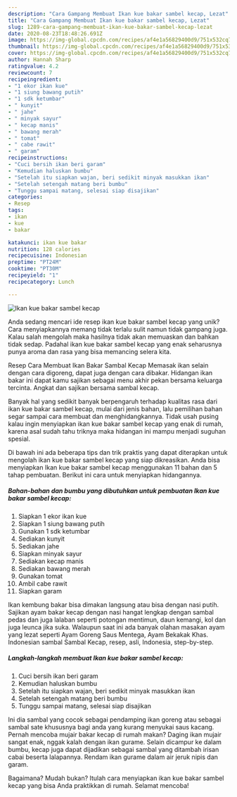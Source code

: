 ```yaml
---
description: "Cara Gampang Membuat Ikan kue bakar sambel kecap, Lezat"
title: "Cara Gampang Membuat Ikan kue bakar sambel kecap, Lezat"
slug: 1289-cara-gampang-membuat-ikan-kue-bakar-sambel-kecap-lezat
date: 2020-08-23T18:48:26.691Z
image: https://img-global.cpcdn.com/recipes/af4e1a56829400d9/751x532cq70/ikan-kue-bakar-sambel-kecap-foto-resep-utama.jpg
thumbnail: https://img-global.cpcdn.com/recipes/af4e1a56829400d9/751x532cq70/ikan-kue-bakar-sambel-kecap-foto-resep-utama.jpg
cover: https://img-global.cpcdn.com/recipes/af4e1a56829400d9/751x532cq70/ikan-kue-bakar-sambel-kecap-foto-resep-utama.jpg
author: Hannah Sharp
ratingvalue: 4.2
reviewcount: 7
recipeingredient:
- "1 ekor ikan kue"
- "1 siung bawang putih"
- "1 sdk ketumbar"
- " kunyit"
- " jahe"
- " minyak sayur"
- " kecap manis"
- " bawang merah"
- " tomat"
- " cabe rawit"
- " garam"
recipeinstructions:
- "Cuci bersih ikan beri garam"
- "Kemudian haluskan bumbu"
- "Setelah itu siapkan wajan, beri sedikit minyak masukkan ikan"
- "Setelah setengah matang beri bumbu"
- "Tunggu sampai matang, selesai siap disajikan"
categories:
- Resep
tags:
- ikan
- kue
- bakar

katakunci: ikan kue bakar 
nutrition: 128 calories
recipecuisine: Indonesian
preptime: "PT24M"
cooktime: "PT30M"
recipeyield: "1"
recipecategory: Lunch

---
```



![Ikan kue bakar sambel kecap](https://img-global.cpcdn.com/recipes/af4e1a56829400d9/751x532cq70/ikan-kue-bakar-sambel-kecap-foto-resep-utama.jpg)

Anda sedang mencari ide resep ikan kue bakar sambel kecap yang unik? Cara menyiapkannya memang tidak terlalu sulit namun tidak gampang juga. Kalau salah mengolah maka hasilnya tidak akan memuaskan dan bahkan tidak sedap. Padahal ikan kue bakar sambel kecap yang enak seharusnya punya aroma dan rasa yang bisa memancing selera kita.

Resep Cara Membuat Ikan Bakar Sambal Kecap Memasak ikan selain dengan cara digoreng, dapat juga dengan cara dibakar. Hidangan ikan bakar ini dapat kamu sajikan sebagai menu akhir pekan bersama keluarga tercinta. Angkat dan sajikan bersama sambal kecap.

Banyak hal yang sedikit banyak berpengaruh terhadap kualitas rasa dari ikan kue bakar sambel kecap, mulai dari jenis bahan, lalu pemilihan bahan segar sampai cara membuat dan menghidangkannya. Tidak usah pusing kalau ingin menyiapkan ikan kue bakar sambel kecap yang enak di rumah, karena asal sudah tahu triknya maka hidangan ini mampu menjadi suguhan spesial.


Di bawah ini ada beberapa tips dan trik praktis yang dapat diterapkan untuk mengolah ikan kue bakar sambel kecap yang siap dikreasikan. Anda bisa menyiapkan Ikan kue bakar sambel kecap menggunakan 11 bahan dan 5 tahap pembuatan. Berikut ini cara untuk menyiapkan hidangannya.

<!--inarticleads1-->

##### Bahan-bahan dan bumbu yang dibutuhkan untuk pembuatan Ikan kue bakar sambel kecap:

1. Siapkan 1 ekor ikan kue
1. Siapkan 1 siung bawang putih
1. Gunakan 1 sdk ketumbar
1. Sediakan  kunyit
1. Sediakan  jahe
1. Siapkan  minyak sayur
1. Sediakan  kecap manis
1. Sediakan  bawang merah
1. Gunakan  tomat
1. Ambil  cabe rawit
1. Siapkan  garam


Ikan kembung bakar bisa dimakan langsung atau bisa dengan nasi putih. Sajikan ayam bakar kecap dengan nasi hangat lengkap dengan sambal pedas dan juga lalaban seperti potongan mentimun, daun kemangi, kol dan juga leunca jika suka. Walaupun saat ini ada banyak olahan masakan ayam yang lezat seperti Ayam Goreng Saus Mentega, Ayam Bekakak Khas. Indonesian sambal Sambal Kecap, resep, asli, Indonesia, step-by-step. 

<!--inarticleads2-->

##### Langkah-langkah membuat Ikan kue bakar sambel kecap:

1. Cuci bersih ikan beri garam
1. Kemudian haluskan bumbu
1. Setelah itu siapkan wajan, beri sedikit minyak masukkan ikan
1. Setelah setengah matang beri bumbu
1. Tunggu sampai matang, selesai siap disajikan


Ini dia sambal yang cocok sebagai pendamping ikan goreng atau sebagai sambal sate khususnya bagi anda yang kurang menyukai saus kacang. Pernah mencoba mujair bakar kecap di rumah makan? Daging ikan mujair sangat enak, nggak kalah dengan ikan gurame. Selain dicampur ke dalam bumbu, kecap juga dapat dijadikan sebagai sambal yang ditambah irisan cabai beserta lalapannya. Rendam ikan gurame dalam air jeruk nipis dan garam. 

Bagaimana? Mudah bukan? Itulah cara menyiapkan ikan kue bakar sambel kecap yang bisa Anda praktikkan di rumah. Selamat mencoba!
